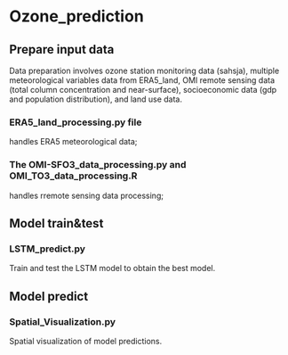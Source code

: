 # Ozone_prediction

## Prepare input data
Data preparation involves ozone station monitoring data (sahsja), multiple meteorological variables data from ERA5_land, OMI remote sensing data (total column concentration and near-surface), socioeconomic data (gdp and population distribution), and land use data.
### ERA5_land_processing.py file 
handles ERA5 meteorological data;
### The OMI-SFO3_data_processing.py and OMI_TO3_data_processing.R
handles rremote sensing data processing;

## Model train&test

### LSTM_predict.py
Train and test the LSTM model to obtain the best model.

## Model predict
### Spatial_Visualization.py
Spatial visualization of model predictions.








